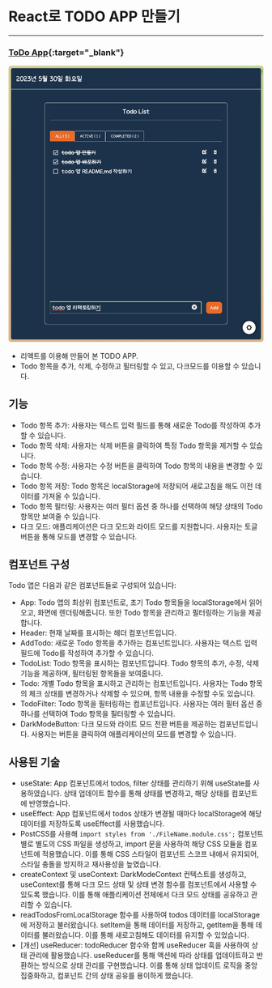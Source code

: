 # React로 TODO APP 만들기
---

### [ToDo App](https://yewon-todoapp.netlify.app/){:target="_blank"}

<img src="/public/images/index.jpg">

<br />

- 리액트를 이용해 만들어 본 TODO APP. 
- Todo 항목을 추가, 삭제, 수정하고 필터링할 수 있고, 다크모드를 이용할 수 있습니다.

## 기능
- Todo 항목 추가: 사용자는 텍스트 입력 필드를 통해 새로운 Todo를 작성하여 추가할 수 있습니다.
- Todo 항목 삭제: 사용자는 삭제 버튼을 클릭하여 특정 Todo 항목을 제거할 수 있습니다.
- Todo 항목 수정: 사용자는 수정 버튼을 클릭하여 Todo 항목의 내용을 변경할 수 있습니다.
- Todo 항목 저장: Todo 항목은 localStorage에 저장되어 새로고침을 해도 이전 데이터를 가져올 수 있습니다.
- Todo 항목 필터링: 사용자는 여러 필터 옵션 중 하나를 선택하여 해당 상태의 Todo 항목만 보여줄 수 있습니다.
- 다크 모드: 애플리케이션은 다크 모드와 라이트 모드를 지원합니다. 사용자는 토글 버튼을 통해 모드를 변경할 수 있습니다.

## 컴포넌트 구성
Todo 앱은 다음과 같은 컴포넌트들로 구성되어 있습니다:
- App: Todo 앱의 최상위 컴포넌트로, 초기 Todo 항목들을 localStorage에서 읽어오고, 화면에 렌더링해줍니다. 또한 Todo 항목을 관리하고 필터링하는 기능을 제공합니다.
- Header: 현재 날짜를 표시하는 헤더 컴포넌트입니다.
- AddTodo: 새로운 Todo 항목을 추가하는 컴포넌트입니다. 사용자는 텍스트 입력 필드에 Todo를 작성하여 추가할 수 있습니다.
- TodoList: Todo 항목을 표시하는 컴포넌트입니다. Todo 항목의 추가, 수정, 삭제 기능을 제공하며, 필터링된 항목들을 보여줍니다.
- Todo: 개별 Todo 항목을 표시하고 관리하는 컴포넌트입니다. 사용자는 Todo 항목의 체크 상태를 변경하거나 삭제할 수 있으며, 항목 내용을 수정할 수도 있습니다.
- TodoFilter: Todo 항목을 필터링하는 컴포넌트입니다. 사용자는 여러 필터 옵션 중 하나를 선택하여 Todo 항목을 필터링할 수 있습니다.
- DarkModeButton: 다크 모드와 라이트 모드 전환 버튼을 제공하는 컴포넌트입니다. 사용자는 버튼을 클릭하여 애플리케이션의 모드를 변경할 수 있습니다.

## 사용된 기술
- useState: App 컴포넌트에서 todos, filter 상태를 관리하기 위해 useState를 사용하였습니다. 상태 업데이트 함수를 통해 상태를 변경하고, 해당 상태를 컴포넌트에 반영했습니다.
- useEffect: App 컴포넌트에서 todos 상태가 변경될 때마다 localStorage에 해당 데이터를 저장하도록 useEffect를 사용했습니다.
- PostCSS를 사용해 `import styles from './FileName.module.css';` 컴포넌트별로 별도의 CSS 파일을 생성하고, import 문을 사용하여 해당 CSS 모듈을 컴포넌트에 적용했습니다. 이를 통해 CSS 스타일이 컴포넌트 스코프 내에서 유지되어, 스타일 충돌을 방지하고 재사용성을 높였습니다.
- createContext 및 useContext: DarkModeContext 컨텍스트를 생성하고, useContext를 통해 다크 모드 상태 및 상태 변경 함수를 컴포넌트에서 사용할 수 있도록 했습니다. 이를 통해 애플리케이션 전체에서 다크 모드 상태를 공유하고 관리할 수 있습니다.
- readTodosFromLocalStorage 함수를 사용하여 todos 데이터를 localStorage에 저장하고 불러왔습니다. setItem을 통해 데이터를 저장하고, getItem을 통해 데이터를 불러왔습니다. 이를 통해 새로고침해도 데이터를 유지할 수 있었습니다.
- [개선] useReducer: todoReducer 함수와 함께 useReducer 훅을 사용하여 상태 관리에 활용했습니다. useReducer를 통해 액션에 따라 상태를 업데이트하고 반환하는 방식으로 상태 관리를 구현했습니다. 이를 통해 상태 업데이트 로직을 중앙 집중화하고, 컴포넌트 간의 상태 공유를 용이하게 했습니다.